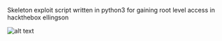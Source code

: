 Skeleton exploit script written in python3 for gaining root level access in hackthebox ellingson

![alt text](https://github.com/montyshyama/ellingson/img.png)
